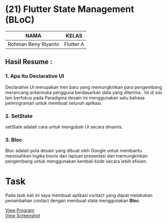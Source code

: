 # (21) Flutter State Management (BLoC)
| NAMA |  KELAS
|--|--|
| Rohman Beny Riyanto  |  Flutter A

## Hasil Resume :

### 1. Apa Itu Declarative UI
Declarative UI merupakan tren baru yang memungkinkan para pengembang merancang antarmuka pengguna berdasarkan data yang diterima . Ini di sisi lain berfokus pada Paradigma desain ini menggunakan satu bahasa pemrograman untuk membuat seluruh aplikasi.

### 2. SetState
setState adalah cara untuk mengubah UI secara dinamis.

### 3. Bloc
Bloc adalah pola desain yang dibuat oleh Google untuk membantu memisahkan logika bisnis dari lapisan presentasi dan memungkinkan pengembang untuk menggunakan kembali kode secara lebih efisien.

# Task
Pada task kali ini saya membuat aplikasi contact yang dapat melakukan penambahan contact dengan membuat state menggunakan **Bloc**.

[View Program](https://github.com/RohmanBenyRiyanto/flutter_rohman-beny-riyanto/tree/main/20_Flutter%20State%20Management%20(Provider)/praktikum/praktikum_20)<br>
[View Screenshot](https://github.com/RohmanBenyRiyanto/flutter_rohman-beny-riyanto/tree/main/20_Flutter%20State%20Management%20(Provider)/screenshot)
